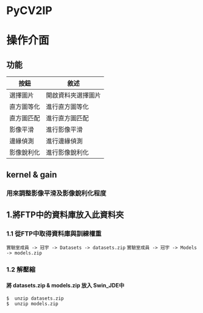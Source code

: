 # PyCV2IP
# 操作介面
## 功能
| 按鈕                | 敘述                   |
|---------------------|---------------------------|
| 選擇圖片                | 開啟資料夾選擇圖片                  |
| 直方圖等化              | 進行直方圖等化                     |
| 直方圖匹配       | 進行直方圖匹配                  |
| 影像平滑                | 進行影像平滑                  |
| 邊緣偵測              | 進行邊緣偵測                     |
| 影像銳利化       | 進行影像銳利化                  |


## kernel & gain
### 用來調整影像平滑及影像銳利化程度
## 1.將FTP中的資料庫放入此資料夾
### 1.1 從FTP中取得資料庫與訓練權重
`實驗室成員 -> 冠宇 -> Datasets -> datasets.zip`
`實驗室成員 -> 冠宇 -> Models -> models.zip`
### 1.2 解壓縮 
#### 將 datasets.zip & models.zip 放入 Swin_JDE中
    $  unzip datasets.zip 
    $  unzip models.zip 


